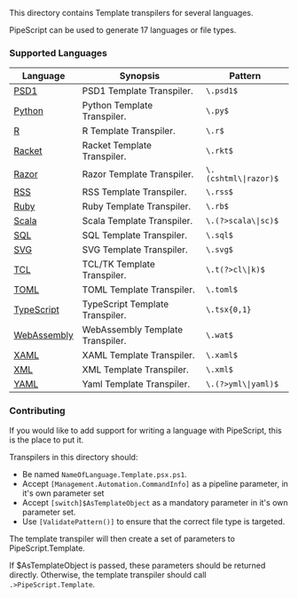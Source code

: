 This directory contains Template transpilers for several languages.

PipeScript can be used to generate 17 languages or file types.

### Supported Languages


|Language                                   |Synopsis                        |Pattern                  |
|-------------------------------------------|--------------------------------|-------------------------|
|[PSD1](PSD1.Template.psx.ps1)              |PSD1 Template Transpiler.       |```\.psd1$```            |
|[Python](Python.Template.psx.ps1)          |Python Template Transpiler.     |```\.py$```              |
|[R](R.Template.psx.ps1)                    |R Template Transpiler.          |```\.r$```               |
|[Racket](Racket.Template.psx.ps1)          |Racket Template Transpiler.     |```\.rkt$```             |
|[Razor](Razor.Template.psx.ps1)            |Razor Template Transpiler.      |```\.(cshtml\\|razor)$```|
|[RSS](RSS.Template.psx.ps1)                |RSS Template Transpiler.        |```\.rss$```             |
|[Ruby](Ruby.Template.psx.ps1)              |Ruby Template Transpiler.       |```\.rb$```              |
|[Scala](Scala.Template.psx.ps1)            |Scala Template Transpiler.      |```\.(?>scala\\|sc)$```  |
|[SQL](SQL.Template.psx.ps1)                |SQL Template Transpiler.        |```\.sql$```             |
|[SVG](SVG.template.psx.ps1)                |SVG Template Transpiler.        |```\.svg$```             |
|[TCL](TCL.Template.psx.ps1)                |TCL/TK Template Transpiler.     |```\.t(?>cl\\|k)$```     |
|[TOML](TOML.Template.psx.ps1)              |TOML Template Transpiler.       |```\.toml$```            |
|[TypeScript](TypeScript.Template.psx.ps1)  |TypeScript Template Transpiler. |```\.tsx{0,1}```         |
|[WebAssembly](WebAssembly.Template.psx.ps1)|WebAssembly Template Transpiler.|```\.wat$```             |
|[XAML](XAML.Template.psx.ps1)              |XAML Template Transpiler.       |```\.xaml$```            |
|[XML](XML.Template.psx.ps1)                |XML Template Transpiler.        |```\.xml$```             |
|[YAML](YAML.Template.psx.ps1)              |Yaml Template Transpiler.       |```\.(?>yml\\|yaml)$```  |



### Contributing

If you would like to add support for writing a language with PipeScript, this is the place to put it.

Transpilers in this directory should:
* Be named `NameOfLanguage.Template.psx.ps1`.
* Accept `[Management.Automation.CommandInfo]` as a pipeline parameter, in it's own parameter set
* Accept `[switch]$AsTemplateObject` as a mandatory parameter in it's own parameter set.
* Use `[ValidatePattern()]` to ensure that the correct file type is targeted.

The template transpiler will then create a set of parameters to PipeScript.Template.

If $AsTemplateObject is passed, these parameters should be returned directly.
Otherwise, the template transpiler should call ```.>PipeScript.Template```.





